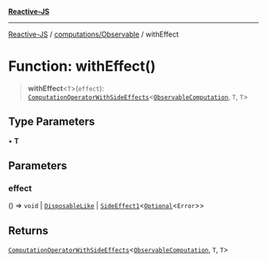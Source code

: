 [**Reactive-JS**](../../../README.md)

***

[Reactive-JS](../../../README.md) / [computations/Observable](../README.md) / withEffect

# Function: withEffect()

> **withEffect**\<`T`\>(`effect`): [`ComputationOperatorWithSideEffects`](../../type-aliases/ComputationOperatorWithSideEffects.md)\<[`ObservableComputation`](../interfaces/ObservableComputation.md), `T`, `T`\>

## Type Parameters

• **T**

## Parameters

### effect

() => `void` \| [`DisposableLike`](../../../utils/interfaces/DisposableLike.md) \| [`SideEffect1`](../../../functions/type-aliases/SideEffect1.md)\<[`Optional`](../../../functions/type-aliases/Optional.md)\<`Error`\>\>

## Returns

[`ComputationOperatorWithSideEffects`](../../type-aliases/ComputationOperatorWithSideEffects.md)\<[`ObservableComputation`](../interfaces/ObservableComputation.md), `T`, `T`\>
